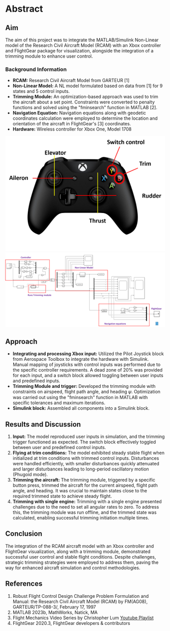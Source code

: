 # Abstract

## Aim
The aim of this project was to integrate the MATLAB/Simulink Non-Linear model of the Research Civil Aircraft Model (RCAM) with an Xbox controller and FlightGear package for visualization, alongside the integration of a trimming module to enhance user control.

### Background Information
- **RCAM:** Research Civil Aircraft Model from GARTEUR [1]
- **Non-Linear Model:** A NL model formulated based on data from [1] for 9 states and 5 control inputs.
- **Trimming Module:** An optimization-based approach was used to trim the aircraft about a set point. Constraints were converted to penalty functions and solved using the "fminsearch" function in MATLAB [2].
- **Navigation Equation:** Navigation equations along with geodetic coordinates calculation were employed to determine the location and orientation of the aircraft in FlightGear's [3] coordinates.
- **Hardware:** Wireless controller for Xbox One, Model 1708

![Controller and mapping](mapc.png "Figure 1: Controller and mapping")
![Simulink Block](fsim_sim.png "Figure 1: Simulink Block")

## Approach
- **Integrating and processing Xbox input:** Utilized the Pilot Joystick block from Aerospace Toolbox to integrate the hardware with Simulink. Manual mapping of joysticks with control inputs was performed due to the specific controller requirements. A dead zone of 20% was provided for each input, and a switch block allowed toggling between user inputs and predefined inputs.
- **Trimming Module and trigger:** Developed the trimming module with constraints on airspeed, flight path angle, and heading 𝜓. Optimization was carried out using the "fminsearch" function in MATLAB with specific tolerances and maximum iterations. 
- **Simulink block:** Assembled all components into a Simulink block.

## Results and Discussion
1. **Input:** The model reproduced user inputs in simulation, and the trimming trigger functioned as expected. The switch block effectively toggled between user and predefined control inputs.
2. **Flying at trim conditions:** The model exhibited steady stable flight when initialized at trim conditions with trimmed control inputs. Disturbances were handled efficiently, with smaller disturbances quickly attenuated and larger disturbances leading to long-period oscillatory motion (Phugoid mode).
3. **Trimming the aircraft:** The trimming module, triggered by a specific button press, trimmed the aircraft for the current airspeed, flight path angle, and heading. It was crucial to maintain states close to the required trimmed state to achieve steady flight.
4. **Trimming with single engine:** Trimming with a single engine presented challenges due to the need to set all angular rates to zero. To address this, the trimming module was run offline, and the trimmed state was calculated, enabling successful trimming initiation multiple times.

## Conclusion
The integration of the RCAM aircraft model with an Xbox controller and FlightGear visualization, along with a trimming module, demonstrated successful user control and stable flight conditions. Despite challenges, strategic trimming strategies were employed to address them, paving the way for enhanced aircraft simulation and control methodologies.

## References
1. Robust Flight Control Design Challenge Problem Formulation and Manual: the Research Civil Aircraft Model (RCAM) by FM(AG08), GARTEUR/TP-088-3/, February 17, 1997
2. MATLAB 2023b, MathWorks, Natick, MA
3. Flight Mechanics Video Series by Christopher Lum [Youtube Playlist](https://www.youtube.com/playlist?list=PLxdnSsBqCrrEx3A6W94sQGClk6Q4YCg-h)
4. FlightGear 2020.3, FlightGear developers & contributors
